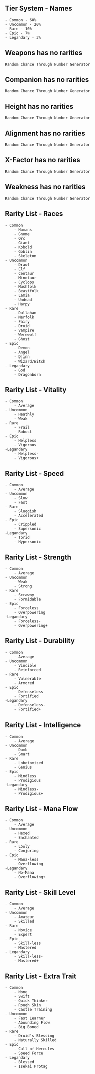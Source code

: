 ## Tier System - Names
	- Common - 60%
	- Uncommon - 20%
	- Rare - 10%
	- Epic - 7%
	- Legandary - 3%

## Weapons has no rarities
	Random Chance Through Number Generator
## Companion has no rarities
	Random Chance Through Number Generator
## Height has no rarities
	Random Chance Through Number Generator
## Alignment has no rarities
	Random Chance Through Number Generator
## X-Factor has no rarities
	Random Chance Through Number Generator
## Weakness has no rarities
	Random Chance Through Number Generator
## Rarity List - Races
	- Common
		- Humans
		- Gnome
		- Orc
		- Giant
		- Kobold
		- Goblin
		- Skeleton
	- Uncommon
		- Drawf
		- Elf
		- Centaur
		- Minotaur
		- Cyclops
		- Mushfolk
		- Beastfolk
		- Lamia
		- Undead
		- Harpy
	- Rare
		- Dullahan
		- Merfolk
		- Fairy
		- Druid
		- Vampire
		- Werewolf
		- Ghost
	- Epic
		- Demon
		- Angel
		- Djinn
		- Wizard/Witch
	- Legandary
		- God
		- Dragonborn
## Rarity List - Vitality
	- Common
		- Average
	- Uncommon
		- Heathly
		- Weak
	- Rare
		- Frail
		- Robust
	- Epic
		- Helpless
		- Vigorous
	-Legandary
		- Helpless-
		- Vigorous+
## Rarity List - Speed
	- Common
		- Average
	- Uncommon
		- Slow
		- Fast
	- Rare
		- Sluggish
		- Accelerated
	- Epic
		- Crippled
		- Supersonic
	-Legandary
		- Torid
		- Hypersonic

## Rarity List - Strength
	- Common
		- Average
	- Uncommon
		- Weak
		- Strong
	- Rare
		- Scrawny
		- Formidable
	- Epic
		- Forceless
		- Overpowering
	-Legandary
		- Forceless-
		- Overpowering+
## Rarity List - Durability
	- Common
		- Average
	- Uncommon
		- Vincible
		- Reinforced
	- Rare
		- Vulnerable
		- Armored
	- Epic
		- Defenseless
		- Fortified
	-Legandary
		- Defenseless-
		- Fortified+
## Rarity List - Intelligence
	- Common
		- Average
	- Uncommon
		- Dumb
		- Smart
	- Rare
		- Lobotomized
		- Genius
	- Epic
		- Mindless
		- Prodigious
	-Legandary
		- Mindless-
		- Prodigious+
## Rarity List - Mana Flow
	- Common
		- Average
	- Uncommon
		- Hexed
		- Enchanted
	- Rare
		- Lowly
		- Conjuring
	- Epic
		- Mana-less
		- Overflowing
	-Legandary
		- No-Mana
		- Overflowing+
## Rarity List - Skill Level
	- Common
		- Average
	- Uncommon
		- Amateur
		- Skilled
	- Rare
		- Novice
		- Expert
	- Epic
		- Skill-less
		- Mastered
	- Legandary
		- Skill-less-
		- Mastered+
## Rarity List - Extra Trait
	- Common
		- None
		- Swift
		- Quick Thinker
		- Rough Skin
		- Castle Training
	- Uncommon
		- Fast Learner
		- Abounding Flow
		- Big Boned
	- Rare
		- Druid's Blessing
		- Naturally Skilled
	- Epic
		- Call of Hercules
		- Speed Force
	- Legandary
		- Blessed
		- Isekai Protag
	